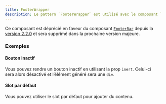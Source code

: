 ```yaml
---
title: FooterWrapper
description: Le pattern `FooterWrapper` est utilisé avec le composant `FooterBtn` pour afficher un pied de page.
---
```


<doc-alert type="warning">

Ce composant est déprécié en faveur du composant [`FooterBar`](/composants/structure/footer-bar) depuis la [version 2.2.0](https://github.com/assurance-maladie-digital/design-system/releases/tag/v2.2.0) et sera supprimé dans la prochaine version majeure.

</doc-alert>

<doc-tabs>

<doc-tab-item label="Utilisation">

<doc-example file="footer-wrapper/usage"></doc-example>

### Exemples

#### Bouton inactif

Vous pouvez rendre un bouton inactif en utilisant la prop `inert`. Celui-ci sera alors désactivé et l’élément généré sera une `div`.

<doc-example file="footer-wrapper/inert"></doc-example>

#### Slot par défaut

Vous pouvez utiliser le slot par défaut pour ajouter du contenu.

<doc-example file="footer-wrapper/slot"></doc-example>

</doc-tab-item>

<doc-tab-item label="API">
<doc-api name="footer-wrapper"></doc-api>
</doc-tab-item>

</doc-tabs>

<doc-sticky-button icon="view-dashboard" title="Vue d'ensemble" target="../../demarrer/vue-ensemble"></doc-sticky-button>
